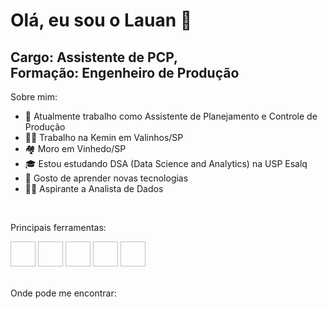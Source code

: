 # Olá, eu sou o Lauan 👋
## Cargo: Assistente de PCP, <br> Formação: Engenheiro de Produção

Sobre mim:

- 💼 Atualmente trabalho como Assistente de Planejamento e Controle de Produção
- 👨‍💼 Trabalho na Kemin em Valinhos/SP
- 🏘️ Moro em Vinhedo/SP
- 🎓 Estou estudando DSA (Data Science and Analytics) na USP Esalq
- 💬 Gosto de aprender novas tecnologias
- 👨‍💻 Aspirante a Analista de Dados 

<br>

Principais ferramentas:

<div>
  <img height="40" width="40" src=" ">
  <img height="40" width="40" src=" ">
  <img height="40" width="40" src=" ">
  <img height="40" width="40" src=" ">
  <img height="40" width="40" src=" ">  
</div>

<br>

Onde pode me encontrar:
<div>
  <a href="https://br.linkedin.com/in/lauan-lopes-5a7280163">
    <img height="40" width="40" src="
  </a>
</div>

<br>
